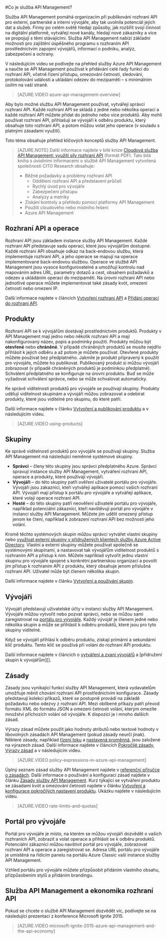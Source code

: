 <properties 
    pageTitle="Klíčové koncepty služby API Management" 
    description="Seznamte se s rozhraními API, produkty, rolemi, skupinami a dalšími klíčovými koncepty služby API Management." 
    services="api-management" 
    documentationCenter="" 
    authors="steved0x" 
    manager="erikre" 
    editor=""/>

<tags 
    ms.service="api-management" 
    ms.workload="mobile" 
    ms.tgt_pltfrm="na" 
    ms.devlang="na" 
    ms.topic="hero-article" 
    ms.date="05/24/2016" 
    ms.author="sdanie"/>

#Co je služba API Management?

Služba API Management pomáhá organizacím při publikování rozhraní API pro externí, partnerské a interní vývojáře, aby tak uvolnila potenciál jejich dat a služeb. Firmy po celém světě hledají způsoby, jak rozšířit svojí činnost na digitální platformě, vytvářejí nové kanály, hledají nové zákazníky a více se propojují s těmi stávajícími. Služba API Management nabízí základní možnosti pro zajištění úspěšného programu s rozhraním API prostřednictvím zapojení vývojářů, informací o podniku, analýz, zabezpečení a ochrany.

V následujícím videu se podívejte na přehled služby Azure API Management a naučte se API Management používat k přidávání celé řady funkcí do rozhraní API, včetně řízení přístupu, omezování četnosti, sledování, protokolování událostí a ukládání odezev do mezipaměti – s minimálním úsilím na vaší straně.

> [AZURE.VIDEO azure-api-management-overview]

Aby bylo možné službu API Management používat, vytvářejí správci rozhraní API. Každé rozhraní API se skládá z jedné nebo několika operací a každé rozhraní API můžete přidat do jednoho nebo více produktů. Aby mohli používat rozhraní API, přihlašují se vývojáři k odběru produktu, který obsahuje toto rozhraní API, a potom můžou volat jeho operace (v souladu s platnými zásadami využití).

Toto téma obsahuje přehled klíčových konceptů služby API Management.

>[AZURE.NOTE] Další informace najdete v bílé knize [Cloudová služba API Management: využití síly rozhraní API](http://j.mp/ms-apim-whitepaper) (formát PDF). Tato bílá kniha s úvodními informacemi o službě API Management vytvořená společností CITO Research obsahuje: 
>
> - Běžné požadavky a problémy rozhraní API
>     - Oddělení rozhraní API a představení průčelí
>     - Rychlý úvod pro vývojáře
>     - Zabezpečení přístupu
>     - Analýzy a metriky
> - Získání kontroly a přehledu pomocí platformy API Management
> - Použití cloudového nebo místního řešení
> - Azure API Management

## <a name="apis"> </a>Rozhraní API a operace

Rozhraní API jsou základem instance služby API Management. Každé rozhraní API představuje sadu operací, které jsou vývojářům dostupné. Každé rozhraní API obsahuje odkaz na back-endovou službu, která implementuje rozhraní API, a jeho operace se mapují na operace implementované back-endovou službou. Operace ve službě API Management jsou vysoce konfigurovatelné a umožňují kontrolu nad mapováním adres URL, parametry dotazů a cest, obsahem požadavků a odezev a ukládáním operací do mezipaměti. Na úrovni rozhraní API nebo jednotlivé operace můžete implementovat také zásady kvót, omezení četnosti nebo omezení IP.

Další informace najdete v článcích [Vytvoření rozhraní API][] a [Přidání operací do rozhraní API][].


## <a name="products"> </a> Produkty

Rozhraní API se k vývojářům dostávají prostřednictvím produktů. Produkty v API Management mají jedno nebo několik rozhraní API a mají nakonfigurovaný název, popis a podmínky použití. Produkty můžou být **otevřené** nebo **chráněné**. V případě chráněných produktů se musíte nejdřív přihlásit k jejich odběru a až potom je můžete používat. Otevřené produkty můžete používat bez předplatného. Jakmile je produkt připravený k použití pro vývojáře, můžete ho publikovat. Publikovaný produkt si můžou vývojáři zobrazovat (v případě chráněných produktů je podmínkou předplatné). Schválení předplatného se konfiguruje na úrovni produktu. Buď se může vyžadovat schválení správce, nebo se může schvalovat automaticky.

Ke správě viditelnosti produktů pro vývojáře se používají skupiny. Produkty udělují viditelnost skupinám a vývojáři můžou zobrazovat a odebírat produkty, které jsou viditelné pro skupinu, do které patří. 

Další informace najdete v článku [Vytvoření a publikování produktu][] a v následujícím videu.

> [AZURE.VIDEO using-products]

## <a name="groups"> </a> Skupiny

Ke správě viditelnosti produktů pro vývojáře se používají skupiny. Služba API Management má následující neměnné systémové skupiny.

-   **Správci** – členy této skupiny jsou správci předplatného Azure. Správci spravují instance služby API Management, vytváření rozhraní API, operace a produkty, které používají vývojáři.
-   **Vývojáři** – do této skupiny patří ověření uživatelé portálu pro vývojáře. Vývojáři jsou zákazníci, kteří vytvářejí aplikace pomocí vašich rozhraní API. Vývojáři mají přístup k portálu pro vývojáře a vytvářejí aplikace, které volají operace rozhraní API.
-   **Hosté** – do této skupiny patří neověření uživatelé portálu pro vývojáře, například potenciální zákazníci, kteří navštěvují portál pro vývojáře v instanci služby API Management. Můžete jim udělit omezený přístup jenom ke čtení, například k zobrazení rozhraní API bez možnosti jeho volání.

Kromě těchto systémových skupin můžou správci vytvářet vlastní skupiny nebo [využívat externí skupiny v přidružených klientech služby Azure Active Directory](api-management-howto-aad.md#how-to-add-an-external-azure-active-directory-group). Vlastní a externí skupiny můžete používat společně se systémovými skupinami, a nastavovat tak vývojářům viditelnost produktů s rozhraním API a přístup k nim. Můžete například vytvořit jednu vlastní skupinu pro vývojáře spojené s konkrétní partnerskou organizací a povolit jim přístup k rozhraním API z produktu, který obsahuje jenom příslušná rozhraní API. Uživatel může být členem několika skupin.

Další informace najdete v článku [Vytvoření a používání skupin][].

## <a name="developers"> </a> Vývojáři

Vývojáři představují uživatelské účty v instanci služby API Management. Vývojáře můžou vytvořit nebo pozvat správci, nebo se můžou sami zaregistrovat na [portálu pro vývojáře][]. Každý vývojář je členem jedné nebo několika skupin a může se přihlásit k odběru produktů, které jsou pro tyto skupiny viditelné.

Když se vývojáři přihlásí k odběru produktu, získají primární a sekundární klíč produktu. Tento klíč se používá při volání do rozhraní API produktu.

Další informace najdete v článcích o [vytváření a zvaní vývojářů][] a [přidružení skupin k vývojářům][].

## <a name="policies"> </a> Zásady

Zásady jsou vynikající funkcí služby API Management, která vydavatelům umožňuje měnit chování rozhraní API prostřednictvím konfigurace. Zásady představují kolekci příkazů, které se postupně provádí na základě požadavku nebo odezvy z rozhraní API. Mezi oblíbené příkazy patří převod formátu XML do formátu JSON a omezení četnosti volání, kterým omezíte množství příchozích volání od vývojáře. K dispozici je i mnoho dalších zásad.

Výrazy zásad můžete použít jako hodnoty atributů nebo textové hodnoty v libovolných zásadách API Management (pokud zásady neurčí jinak). Některé zásady, například [řízení toku](https://msdn.microsoft.com/library/azure/dn894085.aspx#choose) a [nastavená proměnná](https://msdn.microsoft.com/library/azure/dn894085.aspx#set-variable), jsou založené na výrazech zásad. Další informace najdete v článcích [Pokročilé zásady](https://msdn.microsoft.com/library/azure/dn894085.aspx#AdvancedPolicies), [Výrazy zásad](https://msdn.microsoft.com/library/azure/dn910913.aspx) a v následujícím videu.

> [AZURE.VIDEO policy-expressions-in-azure-api-management]

Úplný seznam zásad služby API Management najdete v [referenční příručce o zásadách][]. Další informace o používání a konfiguraci zásad najdete v článku [Zásady služby API Management][]. Kurz týkající se vytváření produktu se zásadami kvót a omezování četnosti najdete v článku [Vytvoření a konfigurace pokročilých nastavení produktu][]. Ukázku najdete v následujícím videu.

> [AZURE.VIDEO rate-limits-and-quotas]

## <a name="developer-portal"> </a> Portál pro vývojáře

Portál pro vývojáře je místo, na kterém se můžou vývojáři dozvědět o vašich rozhraních API, zobrazit a volat operace a přihlásit se k odběru produktů. Potenciální zákazníci můžou navštívit portál pro vývojáře, zobrazovat rozhraní API a operace a zaregistrovat se. Adresa URL portálu pro vývojáře je umístěná na řídicím panelu na portálu Azure Classic vaší instance služby API Management.

Vzhled portálu pro vývojáře můžete přizpůsobit přidáním vlastního obsahu, přizpůsobením stylů a přidáním brandingu.

## Služba API Management a ekonomika rozhraní API

Pokud se chcete o službě API Management dozvědět víc, podívejte se na následující prezentaci z konference Microsoft Ignite 2015.

> [AZURE.VIDEO microsoft-ignite-2015-azure-api-management-and-the-api-economy]

[Rozhraní API a operace]: #apis
[Produkty]: #products
[Skupiny]: #groups
[Vývojáři]: #developers
[Zásady]: #policies
[portálu pro vývojáře]: #developer-portal

[Vytvoření rozhraní API]: api-management-howto-create-apis.md
[Přidání operací do rozhraní API]: api-management-howto-add-operations.md
[Vytvoření a publikování produktu]: api-management-howto-add-products.md
[Vytvoření a používání skupin]: api-management-howto-create-groups.md
[Přidružení skupin a vývojářů]: api-management-howto-create-groups.md#associate-group-developer
[Vytvoření a konfigurace pokročilých nastavení produktu]: api-management-howto-product-with-rules.md
[vytváření a zvaní vývojářů]: api-management-howto-create-or-invite-developers.md
[referenční příručce o zásadách]: api-management-policy-reference.md
[Zásady služby API Management]: api-management-howto-policies.md
[Vytvoření instance služby API Management]: api-management-get-started.md#create-service-instance



 



<!--HONumber=Jun16_HO2-->


